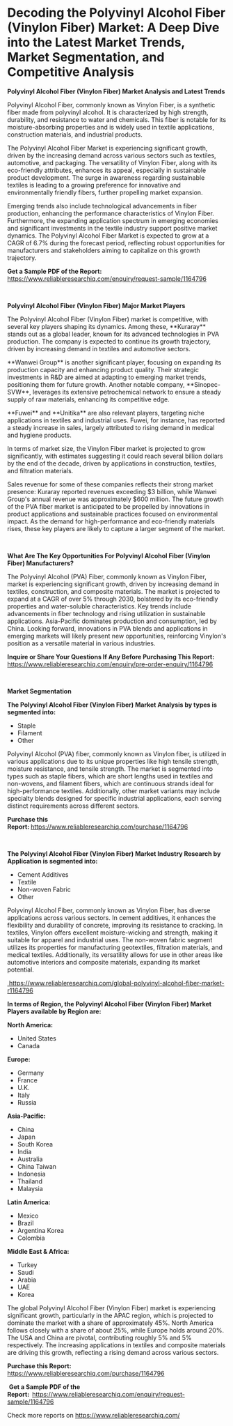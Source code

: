 <p><h1>Decoding the Polyvinyl Alcohol Fiber (Vinylon Fiber) Market: A Deep Dive into the Latest Market Trends, Market Segmentation, and Competitive Analysis</h1></p><p><strong>Polyvinyl Alcohol Fiber (Vinylon Fiber) Market Analysis and Latest Trends</strong></p>
<p><p>Polyvinyl Alcohol Fiber, commonly known as Vinylon Fiber, is a synthetic fiber made from polyvinyl alcohol. It is characterized by high strength, durability, and resistance to water and chemicals. This fiber is notable for its moisture-absorbing properties and is widely used in textile applications, construction materials, and industrial products. </p><p>The Polyvinyl Alcohol Fiber Market is experiencing significant growth, driven by the increasing demand across various sectors such as textiles, automotive, and packaging. The versatility of Vinylon Fiber, along with its eco-friendly attributes, enhances its appeal, especially in sustainable product development. The surge in awareness regarding sustainable textiles is leading to a growing preference for innovative and environmentally friendly fibers, further propelling market expansion.</p><p>Emerging trends also include technological advancements in fiber production, enhancing the performance characteristics of Vinylon Fiber. Furthermore, the expanding application spectrum in emerging economies and significant investments in the textile industry support positive market dynamics. The Polyvinyl Alcohol Fiber Market is expected to grow at a CAGR of 6.7% during the forecast period, reflecting robust opportunities for manufacturers and stakeholders aiming to capitalize on this growth trajectory.</p></p>
<p><strong>Get a Sample PDF of the Report:&nbsp;</strong> <a href="https://www.reliableresearchiq.com/enquiry/request-sample/1164796?utm_campaign=3083&utm_medium=2&utm_source=Github&utm_content=ia&utm_term=24032025&utm_id=polyvinyl-alcohol-fiber-vinylon-fiber">https://www.reliableresearchiq.com/enquiry/request-sample/1164796</a></p>
<p>&nbsp;</p>
<p><strong>Polyvinyl Alcohol Fiber (Vinylon Fiber) Major Market Players</strong></p>
<p><p>The Polyvinyl Alcohol Fiber (Vinylon Fiber) market is competitive, with several key players shaping its dynamics. Among these, **Kuraray** stands out as a global leader, known for its advanced technologies in PVA production. The company is expected to continue its growth trajectory, driven by increasing demand in textiles and automotive sectors.</p><p>**Wanwei Group** is another significant player, focusing on expanding its production capacity and enhancing product quality. Their strategic investments in R&D are aimed at adapting to emerging market trends, positioning them for future growth. Another notable company, **Sinopec-SVW**, leverages its extensive petrochemical network to ensure a steady supply of raw materials, enhancing its competitive edge.</p><p>**Fuwei** and **Unitika** are also relevant players, targeting niche applications in textiles and industrial uses. Fuwei, for instance, has reported a steady increase in sales, largely attributed to rising demand in medical and hygiene products.</p><p>In terms of market size, the Vinylon Fiber market is projected to grow significantly, with estimates suggesting it could reach several billion dollars by the end of the decade, driven by applications in construction, textiles, and filtration materials.</p><p>Sales revenue for some of these companies reflects their strong market presence: Kuraray reported revenues exceeding $3 billion, while Wanwei Group's annual revenue was approximately $600 million. The future growth of the PVA fiber market is anticipated to be propelled by innovations in product applications and sustainable practices focused on environmental impact. As the demand for high-performance and eco-friendly materials rises, these key players are likely to capture a larger segment of the market.</p></p>
<p>&nbsp;</p>
<p><strong>What Are The Key Opportunities For Polyvinyl Alcohol Fiber (Vinylon Fiber) Manufacturers?</strong></p>
<p><p>The Polyvinyl Alcohol (PVA) Fiber, commonly known as Vinylon Fiber, market is experiencing significant growth, driven by increasing demand in textiles, construction, and composite materials. The market is projected to expand at a CAGR of over 5% through 2030, bolstered by its eco-friendly properties and water-soluble characteristics. Key trends include advancements in fiber technology and rising utilization in sustainable applications. Asia-Pacific dominates production and consumption, led by China. Looking forward, innovations in PVA blends and applications in emerging markets will likely present new opportunities, reinforcing Vinylon's position as a versatile material in various industries.</p></p>
<p><strong>Inquire or Share Your Questions If Any Before Purchasing This Report:</strong> <a href="https://www.reliableresearchiq.com/enquiry/pre-order-enquiry/1164796?utm_campaign=3083&utm_medium=2&utm_source=Github&utm_content=ia&utm_term=24032025&utm_id=polyvinyl-alcohol-fiber-vinylon-fiber">https://www.reliableresearchiq.com/enquiry/pre-order-enquiry/1164796</a></p>
<p>&nbsp;</p>
<p><strong>Market Segmentation</strong></p>
<p><strong>The Polyvinyl Alcohol Fiber (Vinylon Fiber) Market Analysis by types is segmented into:</strong></p>
<p><ul><li>Staple</li><li>Filament</li><li>Other</li></ul></p>
<p><p>Polyvinyl Alcohol (PVA) fiber, commonly known as Vinylon fiber, is utilized in various applications due to its unique properties like high tensile strength, moisture resistance, and tensile strength. The market is segmented into types such as staple fibers, which are short lengths used in textiles and non-wovens, and filament fibers, which are continuous strands ideal for high-performance textiles. Additionally, other market variants may include specialty blends designed for specific industrial applications, each serving distinct requirements across different sectors.</p></p>
<p><strong>Purchase this Report:&nbsp;</strong><a href="https://www.reliableresearchiq.com/purchase/1164796?utm_campaign=3083&utm_medium=2&utm_source=Github&utm_content=ia&utm_term=24032025&utm_id=polyvinyl-alcohol-fiber-vinylon-fiber">https://www.reliableresearchiq.com/purchase/1164796</a></p>
<p>&nbsp;</p>
<p><strong>The Polyvinyl Alcohol Fiber (Vinylon Fiber) Market Industry Research by Application is segmented into:</strong></p>
<p><ul><li>Cement Additives</li><li>Textile</li><li>Non-woven Fabric</li><li>Other</li></ul></p>
<p><p>Polyvinyl Alcohol Fiber, commonly known as Vinylon Fiber, has diverse applications across various sectors. In cement additives, it enhances the flexibility and durability of concrete, improving its resistance to cracking. In textiles, Vinylon offers excellent moisture-wicking and strength, making it suitable for apparel and industrial uses. The non-woven fabric segment utilizes its properties for manufacturing geotextiles, filtration materials, and medical textiles. Additionally, its versatility allows for use in other areas like automotive interiors and composite materials, expanding its market potential.</p></p>
<p><a href="https://www.reliableresearchiq.com/global-polyvinyl-alcohol-fiber-market-r1164796?utm_campaign=3083&utm_medium=2&utm_source=Github&utm_content=ia&utm_term=24032025&utm_id=polyvinyl-alcohol-fiber-vinylon-fiber">&nbsp;https://www.reliableresearchiq.com/global-polyvinyl-alcohol-fiber-market-r1164796</a></p>
<p><strong>In terms of Region, the Polyvinyl Alcohol Fiber (Vinylon Fiber) Market Players available by Region are:</strong></p>
<p>
    <p> <strong> North America: </strong>
        <ul>
            <li>United States</li>
            <li>Canada</li>
        </ul>
        </p> 
    <p> <strong> Europe: </strong>
        <ul>
            <li>Germany</li>
            <li>France</li>
            <li>U.K.</li>
            <li>Italy</li>
            <li>Russia</li>
        </ul>
        </p> 
    <p> <strong> Asia-Pacific: </strong>
        <ul>
            <li>China</li>
            <li>Japan</li>
            <li>South Korea</li>
            <li>India</li>
            <li>Australia</li>
            <li>China Taiwan</li>
            <li>Indonesia</li>
            <li>Thailand</li>
            <li>Malaysia</li>
        </ul>
        </p> 
    <p> <strong> Latin America: </strong>
        <ul>
            <li>Mexico</li>
            <li>Brazil</li>
            <li>Argentina Korea</li>
            <li>Colombia</li>
        </ul>
        </p> 
    <p> <strong> Middle East & Africa: </strong>
        <ul>
            <li>Turkey</li>
            <li>Saudi</li>
            <li>Arabia</li>
            <li>UAE</li>
            <li>Korea</li>
        </ul>
    </p>
    </p>
<p><p>The global Polyvinyl Alcohol Fiber (Vinylon Fiber) market is experiencing significant growth, particularly in the APAC region, which is projected to dominate the market with a share of approximately 45%. North America follows closely with a share of about 25%, while Europe holds around 20%. The USA and China are pivotal, contributing roughly 5% and 5% respectively. The increasing applications in textiles and composite materials are driving this growth, reflecting a rising demand across various sectors.</p></p>
<p><strong>Purchase this Report: </strong><a href="https://www.reliableresearchiq.com/purchase/1164796?utm_campaign=3083&utm_medium=2&utm_source=Github&utm_content=ia&utm_term=24032025&utm_id=polyvinyl-alcohol-fiber-vinylon-fiber">https://www.reliableresearchiq.com/purchase/1164796</a></p>
<p>&nbsp;<strong>Get a Sample PDF of the Report:&nbsp;&nbsp;</strong><a href="https://www.reliableresearchiq.com/enquiry/request-sample/1164796?utm_campaign=3083&utm_medium=2&utm_source=Github&utm_content=ia&utm_term=24032025&utm_id=polyvinyl-alcohol-fiber-vinylon-fiber">https://www.reliableresearchiq.com/enquiry/request-sample/1164796</a></p>
<p><strong></strong></p>
<p>Check more reports on <a href="https://www.reliableresearchiq.com/?utm_campaign=3083&utm_medium=2&utm_source=Github&utm_content=ia&utm_term=24032025&utm_id=polyvinyl-alcohol-fiber-vinylon-fiber">https://www.reliableresearchiq.com/</a></p>